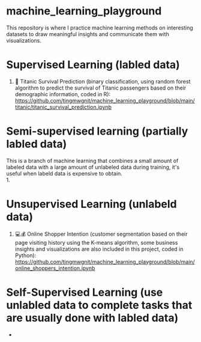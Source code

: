 # machine_learning_playground
This repository is where I practice machine learning methods on interesting datasets to draw meaningful insights and communicate them with visualizations. 
 
    
# Supervised Learning (labled data)
1. 🚢 Titanic Survival Prediction (binary classification, using random forest algorithm to predict the survival of Titanic passengers based on their demographic information, coded in R): https://github.com/tingmwgnit/machine_learning_playground/blob/main/titanic/titanic_survival_prediction.ipynb

# Semi-supervised learning (partially labled data)
This is a branch of machine learning that combines a small amount of labeled data with a large amount of unlabeled data during training, it's useful when labeld data is expensive to obtain. \
1. 

# Unsupervised Learning (unlabeld data)
1. 💻💰 Online Shopper Intention (customer segmentation based on their page visiting history using the K-means algorithm, some business insights and visualizations are also included in this project, coded in Python):  https://github.com/tingmwgnit/machine_learning_playground/blob/main/online_shoppers_intention.ipynb


# Self-Supervised Learning (use unlabled data to complete tasks that are usually done with labled data)
+
